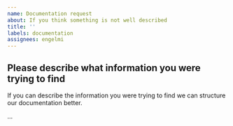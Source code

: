 ```yaml
---
name: Documentation request
about: If you think something is not well described
title: ''
labels: documentation
assignees: engelmi
---
```


## Please describe what information you were trying to find

If you can describe the information you were trying to find we can structure our documentation better.

...